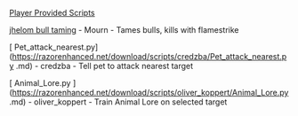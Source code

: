 [Player Provided Scripts](player_provided.md)

<WRAP group>
<WRAP 50% column>

[jhelom bull taming](https://razorenhanced.net/download/scripts/mourn/jhelom_bull_taming.py.md) - Mourn - Tames bulls, kills with flamestrike

[ Pet_attack_nearest.py](https://razorenhanced.net/download/scripts/credzba/Pet_attack_nearest.py .md) - credzba - Tell pet to attack nearest target

[ Animal_Lore.py ](https://razorenhanced.net/download/scripts/oliver_koppert/Animal_Lore.py .md) - oliver_koppert - Train Animal Lore on selected target



</WRAP>